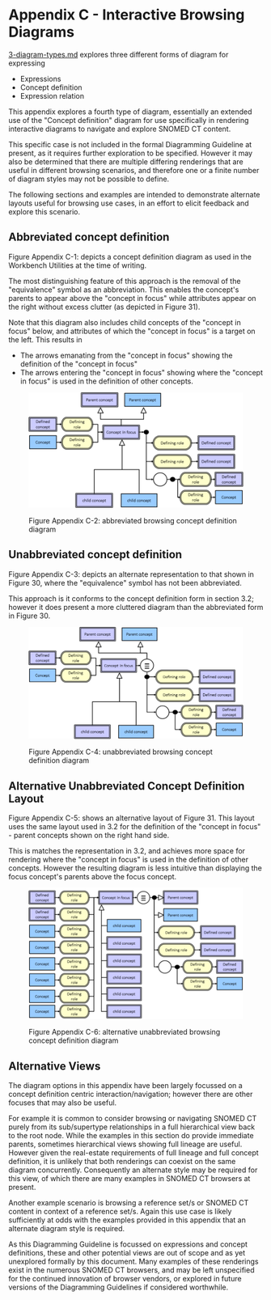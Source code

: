 # Appendix C - Interactive Browsing Diagrams

[3-diagram-types.md](../3-diagram-types.md "mention") explores three different forms of diagram for expressing

* Expressions
* Concept definition
* Expression relation

This appendix explores a fourth type of diagram, essentially an extended use of the "Concept definition" diagram for use specifically in rendering interactive diagrams to navigate and explore SNOMED CT content.

This specific case is not included in the formal Diagramming Guideline at present, as it requires further exploration to be specified. However it may also be determined that there are multiple differing renderings that are useful in different browsing scenarios, and therefore one or a finite number of diagram styles may not be possible to define.

The following sections and examples are intended to demonstrate alternate layouts useful for browsing use cases, in an effort to elicit feedback and explore this scenario.

## Abbreviated concept definition

Figure Appendix C-1: depicts a concept definition diagram as used in the Workbench Utilities at the time of writing.

The most distinguishing feature of this approach is the removal of the "equivalence" symbol as an abbreviation. This enables the concept's parents to appear above the "concept in focus" while attributes appear on the right without excess clutter (as depicted in Figure 31).

Note that this diagram also includes child concepts of the "concept in focus" below, and attributes of which the "concept in focus" is a target on the left. This results in

* The arrows emanating from the "concept in focus" showing the definition of the "concept in focus"
* The arrows entering the "concept in focus" showing where the "concept in focus" is used in the definition of other concepts.

<figure><img src="../images/29951026.png" alt=""><figcaption><p>Figure Appendix C-2: abbreviated browsing concept definition diagram</p></figcaption></figure>

## Unabbreviated concept definition

Figure Appendix C-3: depicts an alternate representation to that shown in Figure 30, where the "equivalence" symbol has not been abbreviated.

This approach is it conforms to the concept definition form in section 3.2; however it does present a more cluttered diagram than the abbreviated form in Figure 30.

<figure><img src="../images/29951027.png" alt=""><figcaption><p>Figure Appendix C-4: unabbreviated browsing concept definition diagram</p></figcaption></figure>

## Alternative Unabbreviated Concept Definition Layout

Figure Appendix C-5: shows an alternative layout of Figure 31. This layout uses the same layout used in 3.2 for the definition of the "concept in focus" - parent concepts shown on the right hand side.

This is matches the representation in 3.2, and achieves more space for rendering where the "concept in focus" is used in the definition of other concepts. However the resulting diagram is less intuitive than displaying the focus concept's parents above the focus concept.

<figure><img src="../images/29951028.png" alt=""><figcaption><p>Figure Appendix C-6: alternative unabbreviated browsing concept definition diagram</p></figcaption></figure>

## Alternative Views

The diagram options in this appendix have been largely focussed on a concept definition centric interaction/navigation; however there are other focuses that may also be useful.

For example it is common to consider browsing or navigating SNOMED CT purely from its sub/supertype relationships in a full hierarchical view back to the root node. While the examples in this section do provide immediate parents, sometimes hierarchical views showing full lineage are useful. However given the real-estate requirements of full lineage and full concept definition, it is unlikely that both renderings can coexist on the same diagram concurrently. Consequently an alternate style may be required for this view, of which there are many examples in SNOMED CT browsers at present.

Another example scenario is browsing a reference set/s or SNOMED CT content in context of a reference set/s. Again this use case is likely sufficiently at odds with the examples provided in this appendix that an alternate diagram style is required.

As this Diagramming Guideline is focussed on expressions and concept definitions, these and other potential views are out of scope and as yet unexplored formally by this document. Many examples of these renderings exist in the numerous SNOMED CT browsers, and may be left unspecified for the continued innovation of browser vendors, or explored in future versions of the Diagramming Guidelines if considered worthwhile.
